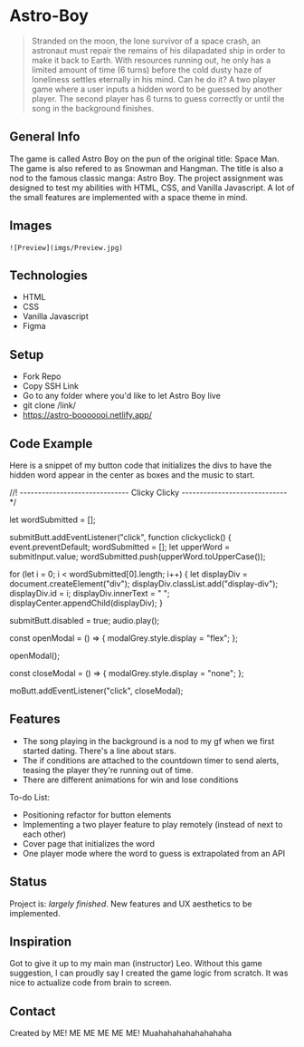 # Astro-Boy
> Stranded on the moon, the lone survivor of a space crash, an astronaut must repair the remains of his dilapadated ship in order to make it back to Earth. With resources running out, he only has a limited amount of time (6 turns) before the cold dusty haze of loneliness settles eternally in his mind. Can he do it?
> A two player game where a user inputs a hidden word to be guessed by another player. The second player has 6 turns to guess correctly or until the song in the background finishes.

## General Info
The game is called Astro Boy on the pun of the original title: Space Man. The game is also refered to as Snowman and Hangman. The title is also a nod to the famous classic manga: Astro Boy. The project assignment was designed to test my abilities with HTML, CSS, and Vanilla Javascript. A lot of the small features are implemented with a space theme in mind.


## Images
	![Preview](imgs/Preview.jpg)

## Technologies
* HTML
* CSS
* Vanilla Javascript
* Figma

## Setup
* Fork Repo
* Copy SSH Link
* Go to any folder where you'd like to let Astro Boy live
* git clone /link/
* https://astro-booooooi.netlify.app/

## Code Example

Here is a snippet of my button code that initializes the divs to have the hidden word appear in the center as boxes and the music to start.

//! ------------------------------ Clicky Clicky ----------------------------- */

let wordSubmitted = [];

submitButt.addEventListener("click", function clickyclick() {
  event.preventDefault;
  wordSubmitted = [];
  let upperWord = submitInput.value;
  wordSubmitted.push(upperWord.toUpperCase());

  for (let i = 0; i < wordSubmitted[0].length; i++) {
    let displayDiv = document.createElement("div");
    displayDiv.classList.add("display-div");
    displayDiv.id = i;
    displayDiv.innerText = "   ";
    displayCenter.appendChild(displayDiv);
  }

  submitButt.disabled = true;
  audio.play();

  const openModal = () => {
    modalGrey.style.display = "flex";
  };

  openModal();

  const closeModal = () => {
    modalGrey.style.display = "none";
  };

  moButt.addEventListener("click", closeModal);
  
## Features
* The song playing in the background is a nod to my gf when we first started dating. There's a line about stars.
* The if conditions are attached to the countdown timer to send alerts, teasing the player they're running out of time.
* There are different animations for win and lose conditions

To-do List:
* Positioning refactor for button elements
* Implementing a two player feature to play remotely (instead of next to each other)
* Cover page that initializes the word
* One player mode where the word to guess is extrapolated from an API

## Status
Project is: _largely finished_. New features and UX aesthetics to be implemented.

## Inspiration
Got to give it up to my main man (instructor) Leo. Without this game suggestion, I can proudly say I created the game logic from scratch. It was nice to actualize code from brain to screen.

## Contact
Created by ME! ME ME ME ME ME! Muahahahahahahahaha
